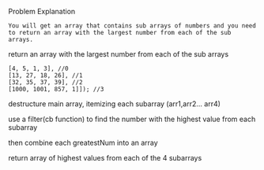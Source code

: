 
Problem Explanation
```
You will get an array that contains sub arrays of numbers and you need to return an array with the largest number from each of the sub arrays.
```

return an array with the largest number from each of the sub arrays

	[4, 5, 1, 3], //0
	[13, 27, 18, 26], //1 
	[32, 35, 37, 39], //2
	[1000, 1001, 857, 1]]); //3

destructure main array, itemizing each subarray (arr1,arr2... arr4)    

use a filter(cb function) to find the number with the highest value from each subarray

then combine each greatestNum into an array

return array of highest values from each of the 4 subarrays